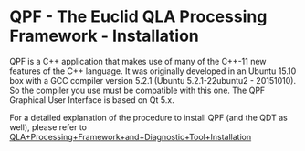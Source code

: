 QPF - The Euclid QLA Processing Framework - Installation
=========================================================

QPF is a C++ application that makes use of many of the C++-11 new features of the C++ language.  It was originally developed in an Ubuntu 15.10 box with a GCC compiler version 5.2.1 (Ubuntu 5.2.1-22ubuntu2 - 20151010).  So the compiler you use must be compatible with this one. The QPF Graphical User Interface is based on Qt 5.x.

For a detailed explanation of the procedure to install QPF (and the QDT as well), please refer to [QLA+Processing+Framework+and+Diagnostic+Tool+Installation](https://issues.cosmos.esa.int/euclidwiki/display/QLA/QLA+Processing+Framework+and+Diagnostic+Tool+Installation)
